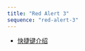 ```yaml
---
title: "Red Alert 3"
sequence: "red-alert-3"
---
```


- [快捷键介绍](https://wiki.biligame.com/redalert3/%E5%BF%AB%E6%8D%B7%E9%94%AE%E4%BB%8B%E7%BB%8D)

